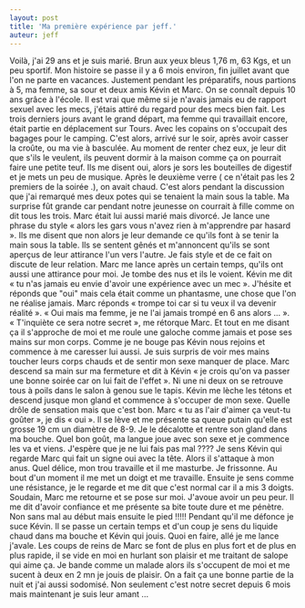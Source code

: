 ```yaml
---
layout: post
title: 'Ma première expérience par jeff.'
auteur: jeff
---
```

Voilà, j'ai 29 ans et je suis marié. Brun aux yeux bleus 1,76 m, 63 Kgs, et un peu sportif.
Mon histoire se passe il y a 6 mois environ, fin juillet avant que l'on ne parte en vacances.
Justement pendant les préparatifs, nous partions à 5, ma femme, sa sour et deux amis Kévin et Marc.
On se connaît depuis 10 ans grâce à l'école.
Il est vrai que même si je n'avais jamais eu de rapport sexuel avec les mecs, j'étais attiré du regard pour des mecs bien fait.
Les trois derniers jours avant le grand départ, ma femme qui travaillait encore, était partie en déplacement sur Tours.
Avec les copains on s'occupait des bagages pour le camping.
C'est alors, arrivé sur le soir, après avoir casser la croûte, ou ma vie à basculée.
Au moment de renter chez eux, je leur dit que s'ils le veulent, ils peuvent dormir à la maison comme ça on pourrait faire une petite teuf.
Ils me disent oui, alors je sors les bouteilles de digestif et je mets un peu de musique.
Après le deuxième verre ( ce n'était pas les 2 premiers de la soirée .), on avait chaud.
C'est alors pendant la discussion que j'ai remarqué mes deux potes qui se tenaient la main sous la table. Ma surprise fût grande car pendant notre jeunesse on courrait à fille comme on dit tous les trois. Marc était lui aussi marié mais divorcé.
Je lance une phrase du style « alors les gars vous n'avez rien à m'apprendre par hasard ».
Ils me disent que non alors je leur demande ce qu'ils font à se tenir la main sous la table.
Ils se sentent gênés et m'annoncent qu'ils se sont aperçus de leur attirance l'un vers l'autre.
Je fais style et de ce fait on discute de leur relation.
Marc me lance après un certain temps, qu'ils ont aussi une attirance pour moi. Je tombe des nus et ils le voient.
Kévin me dit « tu n'as jamais eu envie d'avoir une expérience avec un mec ».
J'hésite et réponds que "oui" mais cela était comme un phantasme, une chose que l'on ne réalise jamais.
Marc réponds « trompe toi car si tu veux il va devenir réalité ».
« Oui mais ma femme, je ne l'ai jamais trompé en 6 ans alors ... ».
« T'inquiète ce sera notre secret », me rétorque Marc.
Et tout en me disant ça il s'approche de moi et me roule une galoche comme jamais et pose ses mains sur mon corps.
Comme je ne bouge pas Kévin nous rejoins et commence à me caresser lui aussi.
Je suis surpris de voir mes mains toucher leurs corps chauds et de sentir mon sexe manquer de place.
Marc descend sa main sur ma fermeture et dit à Kévin « je crois qu'on va passer une bonne soirée car on lui fait de l'effet ».
Ni une ni deux on se retrouve tous à poils dans le salon à genou sue le tapis.
Kévin me lèche les tétons et descend jusque mon gland et commence à s'occuper de mon sexe. Quelle drôle de sensation mais que c'est bon. Marc « tu as l'air d'aimer ça veut-tu goûter », je dis « oui ».
Il se lève et me présente sa queue putain qu'elle est grosse 19 cm un diamètre de 8-9.
Je le décalotte et rentre son gland dans ma bouche. Quel bon goût, ma langue joue avec son sexe et je commence les va et viens. J'espère que je ne lui fais pas mal ????
Je sens Kévin qui regarde Marc qui fait un signe oui avec la tête. Alors il s'attaque à mon anus. Quel délice, mon trou travaille et il me masturbe. Je frissonne.
Au bout d'un moment il me met un doigt et me travaille. Ensuite je sens comme une résistance, je le regarde et me dit que c'est normal car il a mis 3 doigts.
Soudain, Marc me retourne et se pose sur moi.
J'avoue avoir un peu peur. Il me dit d'avoir confiance et me présente sa bite toute dure et me pénètre. Non sans mal au début mais ensuite le pied !!!!!
Pendant qu'il me défonce je suce Kévin.
Il se passe un certain temps et d'un coup je sens du liquide chaud dans ma bouche et Kévin qui jouis. Quoi en faire, allé je me lance j'avale.
Les coups de reins de Marc se font de plus en plus fort et de plus en plus rapide, il se vide en moi en hurlant son plaisir et me traitant de salope qui aime ça.
Je bande comme un malade alors ils s'occupent de moi et me sucent à deux en 2 mn je jouis de plaisir.
On a fait ça une bonne partie de la nuit et j'ai aussi sodomisé.
Non seulement c'est notre secret depuis 6 mois mais maintenant je suis leur amant ...
